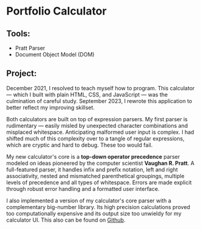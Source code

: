 # Portfolio Calculator

## Tools:
- Pratt Parser
- Document Object Model (DOM)

## Project:

December 2021, I resolved to teach myself how to program. This calculator — which I built with
plain HTML, CSS, and JavaScript — was the culmination of careful study. September 2023, I rewrote
this application to better reflect my improving skillset.

Both calculators are built on top of expression parsers. My first parser is rudimentary — easily
misled by unexpected character combinations and misplaced whitespace. Anticipating malformed user
input is complex. I had shifted much of this complexity over to a tangle of regular expressions,
which are cryptic and hard to debug. These too would fail.

My new calculator's core is a **top-down operator precedence** parser modeled on ideas pioneered by the
computer scientist **Vaughan R. Pratt**. A full-featured parser, it handles infix and prefix notation,
left and right associativity, nested and mismatched parenthetical groupings, multiple levels of precedence
and all types of whitespace. Errors are made explicit through robust error handling and a formatted
user interface. 

I also implemented a version of my calculator's core parser with a complementary big-number library.
Its high precision calculations proved too computationally expensive and its output size too unwieldy
for my calculator UI. This also can be found on [Github](https://github.com/jared-richard-clarke/pratt-parser). 
